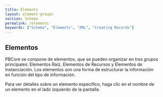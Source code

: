 ```yaml
---
title: Elements
layout: element-groups
section: Schema
permalink: /elements
keywords: ["Schema", "Elements", "XML", "Creating Records"]
---
```


<h2 class="green title bold">Elementos</h2>

PBCore se compone de elementos, que se pueden organizar en tres grupos principales: Elementos Raíz, Elementos de Recursos y Elementos de Instanciación. Los elementos son una forma de estructurar la información en función del tipo de información.

Para ver detalles sobre un elemento específico, haga clic en el nombre de un elemento en el lado izquierdo de la pantalla.
